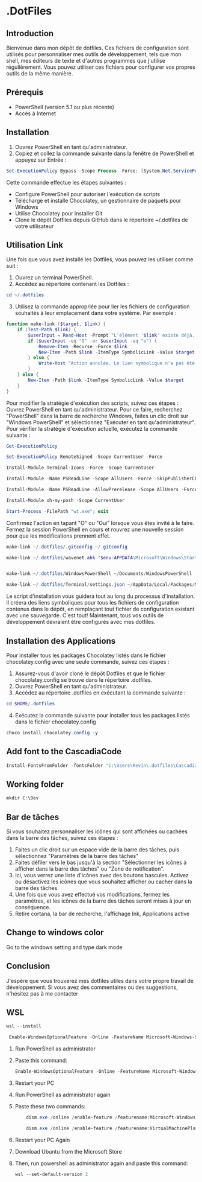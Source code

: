 # .DotFiles
## Introduction
Bienvenue dans mon dépôt de dotfiles. Ces fichiers de configuration sont utilisés pour personnaliser mes outils de développement, tels que mon shell, mes éditeurs de texte et d'autres programmes que j'utilise régulièrement. Vous pouvez utiliser ces fichiers pour configurer vos propres outils de la même manière.

## Prérequis
* PowerShell (version 5.1 ou plus récente)
* Accès à Internet
## Installation
1. Ouvrez PowerShell en tant qu'administrateur.
1. Copiez et collez la commande suivante dans la fenêtre de PowerShell et appuyez sur Entrée :
```powershell
Set-ExecutionPolicy Bypass -Scope Process -Force; [System.Net.ServicePointManager]::SecurityProtocol = [System.Net.SecurityProtocolType]::Tls12; iex ((New-Object System.Net.WebClient).DownloadString('https://community.chocolatey.org/install.ps1')) ; SET "PATH=%PATH%;%ALLUSERSPROFILE%\chocolatey\bin" ; refreshenv ; choco install git -y; git clone https://github.com/KevinDoremy/Dotfiles.git $HOME/.dotfiles 
```
Cette commande effectue les étapes suivantes :

* Configure PowerShell pour autoriser l'exécution de scripts
* Télécharge et installe Chocolatey, un gestionnaire de paquets pour Windows
* Utilise Chocolatey pour installer Git
* Clone le dépôt Dotfiles depuis GitHub dans le répertoire ~/.dotfiles de votre utilisateur
## Utilisation Link
Une fois que vous avez installé les Dotfiles, vous pouvez les utiliser comme suit :

1. Ouvrez un terminal PowerShell.
2. Accédez au répertoire contenant les Dotfiles :
```powershell
cd ~/.dotfiles
```
3. Utilisez la commande appropriée pour lier les fichiers de configuration souhaités à leur emplacement dans votre système. Par exemple :
```powershell 
function make-link ($target, $link) {
    if (Test-Path $link) {
        $userInput = Read-Host -Prompt "L'élément '$link' existe déjà. Voulez-vous le remplacer ? (O/N)"
        if ($userInput -eq "O" -or $userInput -eq "o") {
            Remove-Item -Recurse -Force $link
            New-Item -Path $link -ItemType SymbolicLink -Value $target
        } else {
            Write-Host "Action annulée. Le lien symbolique n'a pas été créé."
        }
    } else {
        New-Item -Path $link -ItemType SymbolicLink -Value $target
    }
}
```
Pour modifier la stratégie d'exécution des scripts, suivez ces étapes :
Ouvrez PowerShell en tant qu'administrateur. Pour ce faire, recherchez "PowerShell" dans la barre de recherche Windows, faites un clic droit sur "Windows PowerShell" et sélectionnez "Exécuter en tant qu'administrateur".
Pour vérifier la stratégie d'exécution actuelle, exécutez la commande suivante :
```powershell
Get-ExecutionPolicy
```
```powershell
Set-ExecutionPolicy RemoteSigned -Scope CurrentUser -Force
```
```powershell
Install-Module Terminal-Icons -Force -Scope CurrentUser
```
```powershell
Install-Module -Name PSReadLine -Scope AllUsers -Force -SkipPublisherCheck
```
```powershell
Install-Module -Name PSReadLine -AllowPrerelease -Scope AllUsers -Force -SkipPublisherCheck
```
```powershell
Install-Module oh-my-posh -Scope CurrentUser
```
```powershell
Start-Process -FilePath "wt.exe"; exit
```
Confirmez l'action en tapant "O" ou "Oui" lorsque vous êtes invité à le faire.
Fermez la session PowerShell en cours et rouvrez une nouvelle session pour que les modifications prennent effet.
```powershell
make-link ~/.dotfiles/.gitconfig ~/.gitconfig
```
```powershell
make-link ~/.dotfiles/wavenet.ahk "$env:APPDATA\Microsoft\Windows\Start Menu\Programs\Startup\wavenet.ahk"
```
```powershell
```
```powershell
make-link ~/.dotfiles/WindowsPowerShell ~/Documents/WindowsPowerShell
```
```powershell
make-link ~/.dotfiles/Terminal/settings.json ~/AppData/Local/Packages/Microsoft.WindowsTerminal_8wekyb3d8bbwe/LocalState/settings.json
```
Le script d'installation vous guidera tout au long du processus d'installation. Il créera des liens symboliques pour tous les fichiers de configuration contenus dans le dépôt, en remplaçant tout fichier de configuration existant avec une sauvegarde.
C'est tout! Maintenant, tous vos outils de développement devraient être configurés avec mes dotfiles.
## Installation des Applications
Pour installer tous les packages Chocolatey listés dans le fichier chocolatey.config avec une seule commande, suivez ces étapes :
1. Assurez-vous d'avoir cloné le dépôt Dotfiles et que le fichier chocolatey.config se trouve dans le répertoire .dotfiles.
2. Ouvrez PowerShell en tant qu'administrateur.
3. Accédez au répertoire .dotfiles en exécutant la commande suivante :
```powershell
cd $HOME/.dotfiles
```
4. Exécutez la commande suivante pour installer tous les packages listés dans le fichier chocolatey.config 
```powershell
choco install chocolatey.config -y
```
## Add font to the CascadiaCode
```powershell
Install-FontsFromFolder -fontsFolder "C:\Users\Kevin\.dotfiles\CascadiaCode"
```
## Working folder 
```powershell
mkdir C:\Dev
```
## Bar de tâches
Si vous souhaitez personnaliser les icônes qui sont affichées ou cachées dans la barre des tâches, suivez ces étapes :
1. Faites un clic droit sur un espace vide de la barre des tâches, puis sélectionnez "Paramètres de la barre des tâches"
2. Faites défiler vers le bas jusqu'à la section "Sélectionner les icônes à afficher dans la barre des tâches" ou "Zone de notification".
3. Ici, vous verrez une liste d'icônes avec des boutons bascules. Activez ou désactivez les icônes que vous souhaitez afficher ou cacher dans la barre des tâches.
4. Une fois que vous avez effectué vos modifications, fermez les paramètres, et les icônes de la barre des tâches seront mises à jour en conséquence.
1. Retire cortana, la bar de recherche, l'affichage Ink, Applications active 
## Change to windows color
Go to the windows setting and type dark mode
## Conclusion
J'espère que vous trouverez mes dotfiles utiles dans votre propre travail de développement. Si vous avez des commentaires ou des suggestions, n'hésitez pas à me contacter

## WSL 
```powershell	
wsl --install
```


```powershell
 Enable-WindowsOptionalFeature -Online -FeatureName Microsoft-Windows-Subsystem-Linux
```



1) Run PowerShell as administrator
2) Paste this command:
    ```powershell
    Enable-WindowsOptionalFeature -Online -FeatureName Microsoft-Windows-Subsystem-Linux
    ```
1) Restart your PC
2) Run PowerShell as administrator again
3) Paste these two commands:
    ```powershell
        dism.exe /online /enable-feature /featurename:Microsoft-Windows-Subsystem-Linux /all /norestart
    ```
    ```powershell
        dism.exe /online /enable-feature /featurename:VirtualMachinePlatform /all /norestart
    ```
1) Restart your PC Again
2) Download Ubuntu from the Microsoft Store
1) Then, run powershell as administrator again and paste this command:

    ```powershell
    wsl --set-default-version 2
    ```
